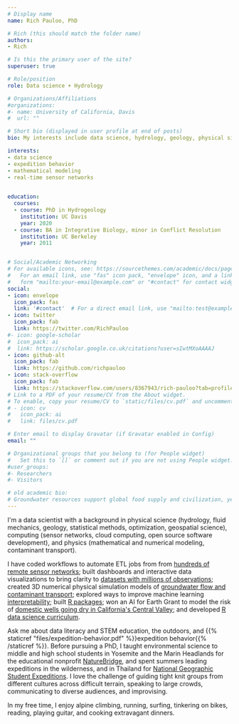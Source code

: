 ```yaml
---
# Display name
name: Rich Pauloo, PhD

# Rich (this should match the folder name)
authors:
- Rich

# Is this the primary user of the site?
superuser: true

# Role/position
role: Data science + Hydrology

# Organizations/Affiliations
#organizations:
#- name: University of California, Davis
#  url: ""

# Short bio (displayed in user profile at end of posts)
bio: My interests include data science, hydrology, geology, physical simulation, building simple solutions to complex problems, and expedition behavior.

interests:
- data science
- expedition behavior
- mathematical modeling 
- real-time sensor networks
 

education:
  courses:
  - course: PhD in Hydrogeology
    institution: UC Davis
    year: 2020
  - course: BA in Integrative Biology, minor in Conflict Resolution
    institution: UC Berkeley
    year: 2011


# Social/Academic Networking
# For available icons, see: https://sourcethemes.com/academic/docs/page-builder/#icons
#   For an email link, use "fas" icon pack, "envelope" icon, and a link in the
#   form "mailto:your-email@example.com" or "#contact" for contact widget.
social:
- icon: envelope
  icon_pack: fas
  link: '#contact'  # For a direct email link, use "mailto:test@example.org".
- icon: twitter
  icon_pack: fab
  link: https://twitter.com/RichPauloo
#- icon: google-scholar
#  icon_pack: ai
#  link: https://scholar.google.co.uk/citations?user=sIwtMXoAAAAJ
- icon: github-alt
  icon_pack: fab
  link: https://github.com/richpauloo
- icon: stack-overflow
  icon_pack: fab
  link: https://stackoverflow.com/users/8367943/rich-pauloo?tab=profile
# Link to a PDF of your resume/CV from the About widget.
# To enable, copy your resume/CV to `static/files/cv.pdf` and uncomment the lines below.
# - icon: cv
#   icon_pack: ai
#   link: files/cv.pdf

# Enter email to display Gravatar (if Gravatar enabled in Config)
email: ""

# Organizational groups that you belong to (for People widget)
#   Set this to `[]` or comment out if you are not using People widget.
#user_groups:
#- Researchers
#- Visitors

# old academic bio:
# Groundwater resources support global food supply and civilization, yet are in decline worldwide. I use my background in hydrogeology and data science to develop scalable and scientific methods to monitor, model, and manage regional-scale aquifers. I've built open source frameworks for real-time groundwater monitoring, models that predict if a well may run dry during drought or unsustainable management, and 3D physical simulations of groundwater flow and contaminant transport.
---
```


I'm a data scientist with a background in physical science (hydrology, fluid mechanics, geology, statistical methods, optimization, geospatial science), computing (sensor networks, cloud computing, open source software development), and physics (mathematical and numerical modeling, contaminant transport).  

I have coded workflows to automate ETL jobs from from [hundreds of remote sensor networks](https://www.richpauloo.com/project/lcsn/); built dashboards and interactive data visualizations to bring clarity to [datasets with millions of observations](http://calwaterquality.com/); created 3D numerical physical simulation models of [groundwater flow and contaminant transport](https://www.richpauloo.com/publication/vhgr/); explored ways to improve machine learning [interpretability](https://twitter.com/RichPauloo/status/1124470765095538688); built [R packages](https://github.com/richpauloo/textme); won an AI for Earth Grant to model the risk of [domestic wells going dry in California's Central Valley](https://www.gspdrywells.com/); and developed [R data science curriculum](https://r4wrds.com/).  

Ask me about data literacy and STEM education, the outdoors, and {{% staticref "files/expedition-behavior.pdf" %}}expedition behavior{{% /staticref %}}. Before pursuing a PhD, I taught environmental science to middle and high school students in Yosemite and the Marin Headlands for the educational nonprofit [NatureBridge](https://naturebridge.org/), and spent summers leading expeditions in the wilderness, and in Thailand for [National Geographic Student Expeditions](https://www.nationalgeographic.com/student-expeditions/). I love the challenge of guiding tight knit groups from different cultures across difficult terrain, speaking to large crowds, communicating to diverse audiences, and improvising. 

In my free time, I enjoy alpine climbing, running, surfing, tinkering on bikes, reading, playing guitar, and cooking extravagant dinners.  

